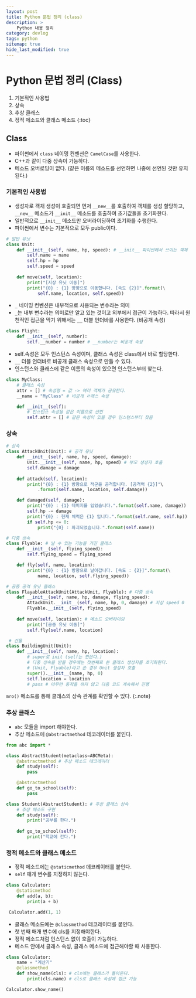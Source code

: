 ```yaml
---
layout: post
title: Python 문법 정리 (class)
description: >
    Python 내용 정리
category: devlog
tags: python
sitemap: true
hide_last_modified: true
---
```


# Python 문법 정리 (Class)

1. 기본적인 사용법
2. 상속
3. 추상 클래스
4. 정적 메소드와 클래스 메소드
{:toc}


## Class

- 파이썬에서 `class` 네이밍 컨벤션은 `CamelCase`를 사용한다.
- C++과 같이 다중 상속이 가능하다.
- 메소드 오버로딩이 없다. (같은 이름의 메소드를 선언하면 나중에 선언된 것만 유지된다.)

### 기본적인 사용법

- 생성자로 객채 생성이 호출되면 먼저 `__new__`를 호출하여 객체를 생성 할당하고, `__new__` 메소드가 `__init__` 메소드를 호출하여 초기값들을 초기화한다.
- 일반적으로 `__init__` 메소드만 오버라이딩하여 초기화를 수행한다.
- 파이썬에서 변수는 기본적으로 모두 public이다.

```python
# 일반 유닛
class Unit:
    def __init__(self, name, hp, speed): # __init__ 파이썬에서 쓰이는 객체 초기화 함수
        self.name = name
        self.hp = hp
        self.speed = speed
    
    def move(self, location):
        print("[지상 유닛 이동]")
        print("{0} : {1} 방향으로 이동합니다. [속도 {2}]".format(\
            self.name, location, self.speed))
```

- `_` 네이밍 컨벤션은 내부적으로 사용되는 변수라는 의미
- `_`는 내부 변수라는 의미로만 알고 있는 것이고 외부에서 접근이 가능하다. 따라서 원천적인 접근을 막기 위해서는 `__` 더블 언더바를 사용한다. (비공개 속성)

``` python
class Flight:
    def __init__(self, number):
        self.__number = number # __number는 비공개 속성
```

- self.속성은 모두 인스턴스 속성이며, 클래스 속성은 class에서 바로 할당한다.
- `__` 더블 언더바로 비공개 클래스 속성으로 만들 수 있다.
- 인스턴스와 클래스에 같은 이름의 속성이 있으면 인스턴스부터 찾는다.

```python
class MyClass:
    # 클래스 속성
    attr = [] # 속성명 = 값 -> 여러 객체가 공유한다.
    __name = "MyClass" # 비공개 ㄹ래스 속성

    def __init__(self):
        # 인스턴스 속성을 같은 이름으로 선언
        self.attr = [] # 같은 속성이 있을 경우 인스턴스부터 찾음
```

### 상속

```python
# 상속
class AttackUnit(Unit): # 공격 유닛
    def __init__(self, name, hp, speed, damage):
        Unit.__init__(self, name, hp, speed) # 부모 생성자 호출
        self.damage = damage
    
    def attack(self, location):
        print("{0} : {1} 방향으로 적군을 공격합니다. [공격력 {2}]"\
            .format(self.name, location, self.damage))

    def damaged(self, damage):
        print("{0} : {1} 데미지를 입었습니다.".format(self.name, damage))
        self.hp -= damage
        print("{0} : 현재 체력은 {1} 입니다.".format(self.name, self.hp))
        if self.hp <= 0:
            print("{0} : 파괴되었습니다.".format(self.name))

# 다중 상속
class Flyable: # 날 수 있는 기능을 가진 클래스
    def __init__(self, flying_speed):
        self.flying_speed = flying_speed

    def fly(self, name, location):
        print("{0} : {1} 방향으로 날아갑니다. [속도 : {2}]".format(\
            name, location, self.flying_speed))

# 공중 공격 유닛 클래스
class FlayableAttackUnit(AttackUnit, Flyable): # 다중 상속
    def __init__(self, name, hp, damage, flying_speed):
        AttackUnit.__init__(self, name, hp, 0, damage) # 지상 speed 0
        Flyable.__init__(self, flying_speed)
    
    def move(self, location): # 메소드 오버라이딩
        print("[공중 유닛 이동]")
        self.fly(self.name, location)

 # 건물
class BuildingUnit(Unit):
    def __init__(self, name, hp, location):
        # super로 init (self는 안쓴다.)
        # 다중 상속을 받을 경우에는 첫번째로 쓴 클래스 생성자를 초기화한다. 
        # (Unit, Flyable)라고 쓴 경우 Unit 생성자 호출
        super().__init__(name, hp, 0) 
        self.location = location
        # pass # 아무런 동작을 하지 않고 다음 코드 계속해서 진행
```

`mro()` 메소드를 통해 클래스의 상속 관계를 확인할 수 있다.
{:.note}

### 추상 클래스

- `abc` 모듈을 import 해야한다.
- 추상 메소드에 `@abstractmethod` 데코레이터를 붙인다.

```python
from abc import *

class AbstractStudent(metaclass=ABCMeta):
    @abstractmethod # 추상 메소드 데코레이터
    def study(self):
        pass

    @abstractmethod
    def go_to_school(self):
        pass

class Student(AbstractStudent): # 추상 클래스 상속
    # 추상 메소드 구현
    def study(self):
        print("공부를 한다.")
    
    def go_to_school(self):
        print("학교에 간다.")
```

### 정적 메소드와 클래스 메소드

- 정적 메소드에는 `@staticmethod` 데코레이터를 붙인다.
- `self` 매개 변수를 지정하지 않는다.

```python
class Calculator:
    @staticmethod 
    def add(a, b):
        print(a + b)

 Calculator.add(1, 1)
```

- 클래스 메소드에는 `@classmethod` 데코레이터를 붙인다.
- 첫 번째 매개 변수에 cls를 지정해야한다.
- 정적 메소드처럼 인스턴스 없이 호출이 가능하다.
- 메소드 안에서 클래스 속성, 클래스 메소드에 접근해야할 때 사용한다.

```python
class Calculator:
    name = "계산기"
    @classmethod 
    def show_name(cls): # cls에는 클래스가 들어온다.
        print(cls.name) # cls로 클래스 속성에 접근 가능

Calculator.show_name()
```

